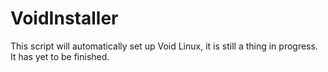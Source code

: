 # VoidInstaller
This script will automatically set up Void Linux, it is still a thing in progress. It has yet to be finished.
